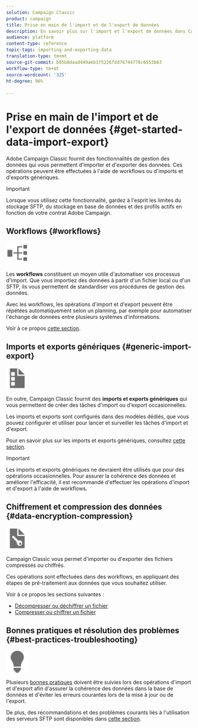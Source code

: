 ```yaml
---
solution: Campaign Classic
product: campaign
title: Prise en main de l'import et de l'export de données
description: En savoir plus sur l'import et l'export de données dans Campaign Classic.
audience: platform
content-type: reference
topic-tags: importing-and-exporting-data
translation-type: tm+mt
source-git-commit: b05b8daad449aeb1f5226fdd76744776c6553b63
workflow-type: tm+mt
source-wordcount: '325'
ht-degree: 96%

---
```



# Prise en main de l&#39;import et de l&#39;export de données {#get-started-data-import-export}

Adobe Campaign Classic fournit des fonctionnalités de gestion des données qui vous permettent d&#39;importer et d&#39;exporter des données. Ces opérations peuvent être effectuées à l&#39;aide de workflows ou d&#39;imports et d&#39;exports génériques.

>[!IMPORTANT]
>
>Lorsque vous utilisez cette fonctionnalité, gardez à l&#39;esprit les limites du stockage SFTP, du stockage en base de données et des profils actifs en fonction de votre contrat Adobe Campaign.

## Workflows {#workflows}

<img src="assets/do-not-localize/icon_workflows.svg" width="60px">

Les **workflows** constituent un moyen utile d&#39;automatiser vos processus d&#39;import. Que vous importiez des données à partir d&#39;un fichier local ou d&#39;un SFTP, ils vous permettent de standardiser vos procédures de gestion des données.

Avec les workflows, les opérations d&#39;import et d&#39;export peuvent être répétées automatiquement selon un planning, par exemple pour automatiser l&#39;échange de données entre plusieurs systèmes d&#39;informations.

Voir à ce propos [cette section](../../platform/using/import-export-workflows.md).

## Imports et exports génériques {#generic-import-export}

<img src="assets/do-not-localize/icon_templates.svg" width="60px">

En outre, Campaign Classic fournit des **imports et exports génériques** qui vous permettent de créer des tâches d&#39;import ou d&#39;export occasionnelles.

Les imports et exports sont configurés dans des modèles dédiés, que vous pouvez configurer et utiliser pour lancer et surveiller les tâches d&#39;import et d&#39;export.

Pour en savoir plus sur les imports et exports génériques, consultez [cette section](../../platform/using/about-generic-imports-exports.md).

>[!IMPORTANT]
>Les imports et exports génériques ne devraient être utilisés que pour des opérations occasionnelles. Pour assurer la cohérence des données et améliorer l&#39;efficacité, il est recommandé d&#39;effectuer les opérations d&#39;import et d&#39;export à l&#39;aide de workflows.

## Chiffrement et compression des données {#data-encryption-compression}

<img src="assets/do-not-localize/icon_encrypt.svg" width="60px">

Campaign Classic vous permet d&#39;importer ou d&#39;exporter des fichiers compressés ou chiffrés.

Ces opérations sont effectuées dans des workflows, en appliquant des étapes de pré-traitement aux données que vous souhaitez utiliser.

Voir à ce propos les sections suivantes :

* [Décompresser ou déchiffrer un fichier](../../platform/using/unzip-decrypt.md)
* [Compresser ou chiffrer un fichier](../../platform/using/zip-encrypt.md)

## Bonnes pratiques et résolution des problèmes {#best-practices-troubleshooting}

<img src="assets/do-not-localize/icon_bestpractices.svg" width="60px">

Plusieurs [bonnes pratiques](../../platform/using/import-export-best-practices.md) doivent être suivies lors des opérations d&#39;import et d&#39;export afin d&#39;assurer la cohérence des données dans la base de données et d&#39;éviter les erreurs courantes lors de la mise à jour ou de l&#39;export.

De plus, des recommandations et des problèmes courants liés à l&#39;utilisation des serveurs SFTP sont disponibles dans [cette section](../../platform/using/sftp-server-usage.md).
